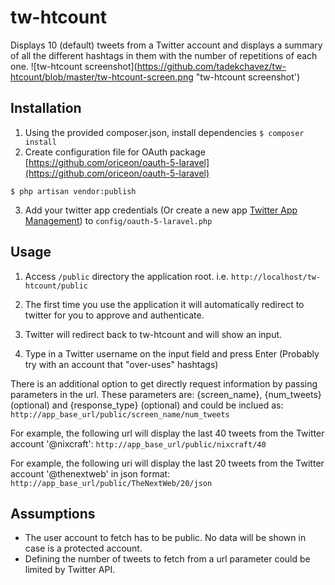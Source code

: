 # tw-htcount

Displays 10 (default) tweets from a Twitter account and displays a summary of all the different hashtags in them with the number of repetitions of each one.
![tw-htcount screenshot](https://github.com/tadekchavez/tw-htcount/blob/master/tw-htcount-screen.png "tw-htcount screenshot')

## Installation

1. Using the provided composer.json, install dependencies `$ composer install`
2. Create configuration file for OAuth package [https://github.com/oriceon/oauth-5-laravel](https://github.com/oriceon/oauth-5-laravel)
```
$ php artisan vendor:publish
```
3. Add your twitter app credentials (Or create a new app [Twitter App Management](https://apps.twitter.com/)) to `config/oauth-5-laravel.php` 



## Usage

1. Access `/public` directory the application root. i.e.
```http://localhost/tw-htcount/public```

2. The first time you use the application it will automatically redirect to twitter for you to approve and authenticate.

3. Twitter will redirect back to tw-htcount and will show an input.

3. Type in a Twitter username on the input field and press Enter (Probably try with an account that "over-uses" hashtags)
  
There is an additional option to get directly request information by passing parameters in the url. These parameters are: {screen_name}, {num_tweets} (optional) and {response_type} (optional) and could be inclued as:
```http://app_base_url/public/screen_name/num_tweets```

For example, the following url will display the last 40 tweets from the Twitter account '@nixcraft':
```http://app_base_url/public/nixcraft/40```

For example, the following uri will display the last 20 tweets from the Twitter account '@thenextweb' in json format:
```http://app_base_url/public/TheNextWeb/20/json```

## Assumptions
- The user account to fetch has to be public. No data will be shown in case is a protected account.
- Defining the number of tweets to fetch from a url parameter could be limited by Twitter API.
